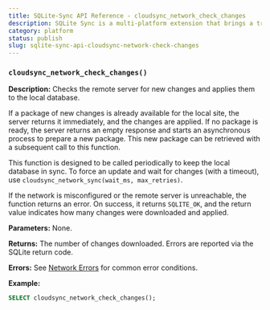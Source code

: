 ```yaml
---
title: SQLite-Sync API Reference - cloudsync_network_check_changes
description: SQLite Sync is a multi-platform extension that brings a true local-first experience to your applications with minimal effort.
category: platform
status: publish
slug: sqlite-sync-api-cloudsync-network-check-changes
---
```


### `cloudsync_network_check_changes()`

**Description:** Checks the remote server for new changes and applies them to the local database.

If a package of new changes is already available for the local site, the server returns it immediately, and the changes are applied. If no package is ready, the server returns an empty response and starts an asynchronous process to prepare a new package. This new package can be retrieved with a subsequent call to this function.

This function is designed to be called periodically to keep the local database in sync.
To force an update and wait for changes (with a timeout), use `cloudsync_network_sync(wait_ms, max_retries)`.

If the network is misconfigured or the remote server is unreachable, the function returns an error.
On success, it returns `SQLITE_OK`, and the return value indicates how many changes were downloaded and applied.

**Parameters:** None.

**Returns:** The number of changes downloaded. Errors are reported via the SQLite return code.

**Errors:** See [Network Errors](#network-errors) for common error conditions.

**Example:**

```sql
SELECT cloudsync_network_check_changes();
```
